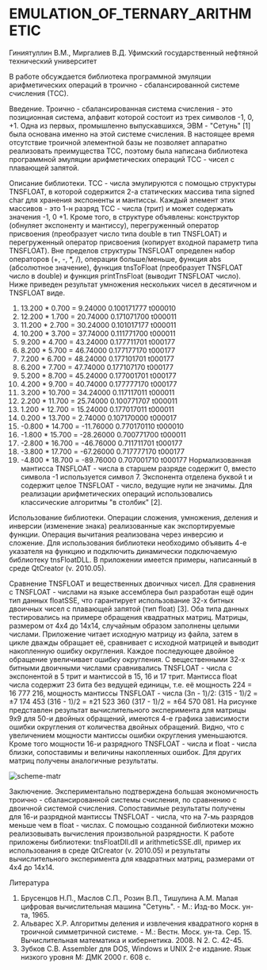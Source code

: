 # EMULATION_OF_TERNARY_ARITHMETIC
Гиниятуллин В.М., Миргалиев В.Д.
Уфимский государственный нефтяной технический университет

  В работе обсуждается библиотека программной эмуляции арифметических операций в троично - сбалансированной системе счисления (ТСС).

Введение.
  Троично - сбалансированная система счисления - это позиционная система, алфавит которой состоит из трех символов -1, 0, +1. Одна из первых, промышленно выпускавшихся, ЭВМ - "Сетунь" [1] была основана именно на этой системе счисления.
  В настоящее время отсутствие троичной элементной базы не позволяет аппаратно реализовать преимущества ТСС, поэтому была написана библиотека программной эмуляции арифметических операций ТСС - чисел с плавающей запятой.
  
Описание библиотеки.
  ТСС - числа эмулируются с помощью структуры TNSFLOAT, в которой содержится 2-а статических массива типа signed char для хранения экспоненты и мантиссы. Каждый элемент этих массивов - это 1-н разряд ТСС - числа (трит) и может содержать значения -1, 0 +1. Кроме того, в структуре объявлены: конструктор (обнуляет экспоненту и мантиссу), перегруженный оператор присвоения (преобразует число типа double в тип TNSFLOAT) и перегруженный оператор присвоения (копирует входной параметр типа TNSFLOAT).
  Вне пределов структуры TNSFLOAT определен набор операторов (+, -, *, /), операции больше/меньше, функция abs (абсолютное значение), функция tnsToFloat (преобразует TNSFLOAT число в double) и функция printTnsFloat (выводит TNSFLOAT число). Ниже приведен результат умножения нескольких чисел в десятичном и TNSFLOAT виде.
1) 13.200 *    0.700 =   9.24000   0.100171777   t000010
2) 12.200 *    1.700 =  20.74000   0.171071700   t000011
3) 11.200 *    2.700 =  30.24000   0.101017177   t000011
4) 10.200 *    3.700 =  37.74000   0.111771700   t000011
5) 9.200 *    4.700 =  43.24000   0.177711701   t000177
6) 8.200 *    5.700 =  46.74000   0.177177170   t000177
7) 7.200 *    6.700 =  48.24000   0.177101701   t000177
8) 6.200 *    7.700 =  47.74000   0.177107170   t000177
9) 5.200 *    8.700 =  45.24000   0.177001701   t000177
10) 4.200 *    9.700 =  40.74000   0.177777170   t000177
11) 3.200 *   10.700 =  34.24000   0.117117011   t000011
12) 2.200 *   11.700 =  25.74000   0.100771707   t000011
13) 1.200 *   12.700 =  15.24000   0.177017011   t000011
14) 0.200 *   13.700 =   2.74000   0.107170000   t000017
15) -0.800 *   14.700 = -11.76000   0.770170110   t000010
16) -1.800 *   15.700 = -28.26000   0.700771700   t000011
17) -2.800 *   16.700 = -46.76000   0.711711701   t000177
18) -3.800 *   17.700 = -67.26000   0.717777170   t000177
19) -4.800 *   18.700 = -89.76000   0.707001710   t000177
  Нормализованная мантисса TNSFLOAT - числа в старшем разряде содержит 0, вместо символа -1 используется символ 7. Экспонента отделена буквой t и содержит целое TNSFLOAT - число, ведущие нули не значимы.
  Для реализации арифметических операций использовались классические алгоритмы "в столбик" [2].

Использование библиотеки.
  Операции сложения, умножения, деления и инверсии (изменение знака) реализованные как экспортируемые функции. Операция вычитания реализована через инверсию и сложение. Для использования библиотеки необходимо объявить 4-е указателя на функцию и подключить динамически подключаемую библиотеку tnsFloatDLL. В приложении имеется примеры, написанный в среде QtCreator (v. 2010.05).
  
Сравнение TNSFLOAT и вещественных двоичных чисел.
  Для сравнения с TNSFLOAT - числами на языке ассемблера был разработан ещё один тип данных floatSSE, что гарантирует использование 32-х битных двоичных чисел с плавающей запятой (тип float) [3].
  Оба типа данных тестировались на примере обращения квадратных матриц. Матрицы, размером от 4х4 до 14х14, случайным образом заполнены целыми числами. Приложение читает исходную матрицу из файла, затем в цикле дважды обращает её, сравнивает с исходной матрицей и выводит накопленную ошибку округления. Каждое последующее двойное обращение увеличивает ошибку округления.
  С вещественными 32-х битными двоичными числами сравнивались TNSFLOAT - числа с экспонентой в 5 трит и мантиссой в 15, 16 и 17 трит. Мантисса float числа содержит 23 бита без ведущей единицы, т.е. её мощность 224 = 16 777 216, мощность мантиссы TNSFLOAT - числа (3n - 1)/2:
(315 - 1)/2 =  ±7 174 453
(316 - 1)/2 = ±21 523 360
(317 - 1)/2 = ±64 570 081.
  На рисунке представлен результат вычислительного эксперимента для матрицы 9х9 для 50-и двойных обращений, имеются 4-е графика зависимости ошибки округления от количества двойных обращений. Видно, что с увеличением мощности мантиссы ошибки округления уменьшаются. Кроме того мощности 16-и разрядного TNSFLOAT - числа и float - числа близки, сопоставимы и величины накопленных ошибок.
  Для других матриц получены аналогичные результаты.

![scheme-matr](https://user-images.githubusercontent.com/40055783/150687297-e8e31daa-366f-43e1-a6c6-04b94eef8c52.jpg)

Заключение.
  Экспериментально подтверждена большая экономичность троично - сбалансированной системы счисления, по сравнению с двоичной системой счисления. Сопоставимые результаты получены для 16-и разрядной мантиссы TNSFLOAT - числа, что на 7-мь разрядов меньше чем в float - числах.
  С помощью созданной библиотеки можно реализовывать вычисления произвольной разрядности.
  К работе приложены библиотеки: tnsFloatDll.dll и arithmeticSSE.dll, пример их использования в среде QtCreator (v. 2010.05) и результаты вычислительного эксперимента для квадратных матриц, размерами от 4х4 до 14х14.
  
Литература
1. Брусенцов Н.П., Маслов С.П., Розин В.П., Тишулина А.М. Малая цифровая вычислительная машина "Сетунь". - М.: Изд-во Моск. ун-та, 1965.
2. Альварес Х.Р. Алгоритмы деления и извлечения квадратного корня в троичной симметричной системе. - М.: Вестн. Моск. ун-та. Сер. 15. Вычислительная математика и кибернетика. 2008. N 2. С. 42-45.
3. Зубков С.В. Assembler для DOS, Windows и UNIX 2-е издание. Язык низкого уровня М: ДМК 2000 г. 608 с.
